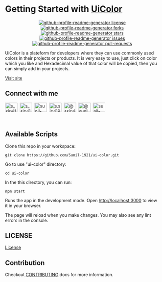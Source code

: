 # Getting Started with [UiColor](https://sunil-1921.github.io/ui-color/)

<p align="center">
<a href="https://github.com/Sunil-1921/github-profile-readme-generator/blob/master/LICENSE" target="blank">
<img src="https://img.shields.io/github/license/Sunil-1921/github-profile-readme-generator?style=flat-square" alt="github-profile-readme-generator license" />
</a>
<a href="https://github.com/Sunil-1921/github-profile-readme-generator/fork" target="blank">
<img src="https://img.shields.io/github/forks/Sunil-1921/github-profile-readme-generator?style=flat-square" alt="github-profile-readme-generator forks"/>
</a>
<a href="https://github.com/Sunil-1921/github-profile-readme-generator/stargazers" target="blank">
<img src="https://img.shields.io/github/stars/Sunil-1921/github-profile-readme-generator?style=flat-square" alt="github-profile-readme-generator stars"/>
</a>
<a href="https://github.com/Sunil-1921/github-profile-readme-generator/issues" target="blank">
<img src="https://img.shields.io/github/issues/Sunil-1921/github-profile-readme-generator?style=flat-square" alt="github-profile-readme-generator issues"/>
</a>
<a href="https://github.com/Sunil-1921/github-profile-readme-generator/pulls" target="blank">
<img src="https://img.shields.io/github/issues-pr/Sunil-1921/github-profile-readme-generator?style=flat-square" alt="github-profile-readme-generator pull-requests"/>
</a>
</p>

UiColor is a plateform for developers where they can use commonly used colors in their projects or products. It is very easy to use, just click on color which you like and Hexadecimal value of that color will be copied, then you can simply add in your projects.

<p align="left">
<a href="https://sunil-1921.github.io/ui-color/">Visit site</a>&nbsp;&nbsp;
</p>

## Connect with me

<p align="left">
<a href="https://twitter.com/s_sirvi1921" target="blank"><img align="center" src="https://raw.githubusercontent.com/Sunil-1921/github-profile-readme-generator/master/src/images/icons/Social/twitter.svg" alt="s_sirvi1921" height="30" width="40" /></a>&nbsp; <a href="https://github.com/Sunil-1921" target="blank"><img align="center" src="https://raw.githubusercontent.com/Sunil-1921/github-profile-readme-generator/master/src/images/icons/Social/github.svg" alt="s_sirvi1921" height="30" width="40" /></a>&nbsp; <a href="https://linkedin.com/in/sunil-sirvi" target="blank"><img align="center" src="https://raw.githubusercontent.com/Sunil-1921/github-profile-readme-generator/master/src/images/icons/Social/linked-in-alt.svg" alt="sunil-sirvi" height="30" width="40" /></a>&nbsp; <a href="https://instagram.com/s.sirvi1921" target="blank"><img align="center" src="https://raw.githubusercontent.com/Sunil-1921/github-profile-readme-generator/master/src/images/icons/Social/instagram.svg" alt="s.sirvi1921" height="30" width="40" /></a>&nbsp; <a href="https://hashnode.com/@ssirvi1921" target="blank"><img align="center" src="https://raw.githubusercontent.com/Sunil-1921/github-profile-readme-generator/master/src/images/icons/Social/hashnode.svg" alt="@ssirvi1921" height="30" width="40" /></a>&nbsp; <a href="https://medium.com/@sunil-sirvi1921" target="blank"><img align="center" src="https://raw.githubusercontent.com/Sunil-1921/github-profile-readme-generator/master/src/images/icons/Social/medium.svg" alt="@sunil-sirvi1921" height="30" width="40" /></a>&nbsp; <a href="https://codeforces.com/profile/sunil-1921" target="blank"><img align="center" src="https://raw.githubusercontent.com/Sunil-1921/github-profile-readme-generator/master/src/images/icons/Social/codeforces.svg" alt="sunil-1921" height="30" width="40" /></a>
</p>

<br>

## Available Scripts

Clone this repo in your workspace:

`git clone https://github.com/Sunil-1921/ui-color.git`

Go to use "ui-color" directory:

`cd ui-color`

In the this directory, you can run:

`npm start`

Runs the app in the development mode.
Open [http://localhost:3000](http://localhost:3000) to view it in your browser.

The page will reload when you make changes.
You may also see any lint errors in the console.

## LICENSE
[License](LICENSE.md)

## Contribution
Checkout [CONTRIBUTING](CONTRIBUTING.md) docs for more information.
